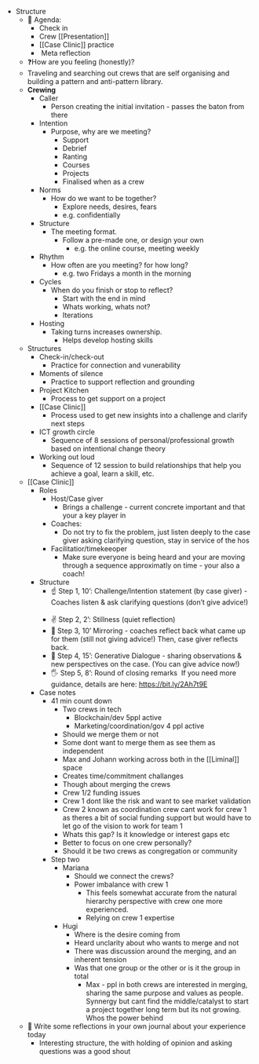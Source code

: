 - Structure
    - 🧭 Agenda: 
        - Check in 
        - Crew [[Presentation]] 
        - [[Case Clinic]] practice
        -  Meta reflection
    - ❓How are you feeling (honestly)?
    - Traveling and searching out crews that are self organising and building a pattern and anti-pattern library.
    - **Crewing**
        - Caller
            - Person creating the initial invitation - passes the baton from there
        - Intention
            - Purpose, why are we meeting?
                - Support
                - Debrief
                - Ranting
                - Courses 
                - Projects
                - Finalised when as a crew
        - Norms
            - How do we want to be together?
                - Explore needs, desires, fears
                - e.g. confidentially
        - Structure
            - The meeting format. 
                - Follow a pre-made one, or design your own
                    - e.g. the online course, meeting weekly
        - Rhythm
            - How often are you meeting? for how long?
                - e.g. two Fridays a month in the morning
        - Cycles
            - When do you finish or stop to reflect?
                - Start with the end in mind
                - Whats working, whats not?
                - Iterations
        - Hosting 
            - Taking turns increases ownership. 
                - Helps develop hosting skills
    - Structures
        - Check-in/check-out
            - Practice for connection and vunerability
        - Moments of silence
            - Practice to support reflection and grounding
        - Project Kitchen
            - Process to get support on a project
        - [[Case Clinic]]
            - Process used to get new insights into a challenge and clarify next steps
        - ICT growth circle
            - Sequence of 8 sessions of personal/professional growth based on intentional change theory
        - Working out loud
            - Sequence of 12 session to build relationships that help you achieve a goal, learn a skill, etc. 
    - [[Case Clinic]]
        - Roles
            - Host/Case giver
                - Brings a challenge - current concrete important and that your a key player in
            - Coaches:
                - Do not try to fix the problem, just listen deeply to the case giver asking clarifying question, stay in service of the hos
            - Facilitatior/timekeeoper
                - Make sure everyone is being heard and your are moving through a sequence approximatly on time - your also a coach!
        - Structure
            - ☝️ Step 1, 10’: Challenge/Intention statement (by case giver) - Coaches listen & ask clarifying questions (don’t give advice!)  
            - ✌️ Step 2, 2’: Stillness (quiet reflection)  
            - 🖕 Step 3, 10’ Mirroring - coaches reflect back what came up for them (still not giving advice!) Then, case giver reflects back.  
            - 🖖 Step 4, 15’: Generative Dialogue - sharing observations & new perspectives on the case. (You can give advice now!)  
            - 🖐 Step 5, 8’: Round of closing remarks  If you need more guidance, details are here: https://bit.ly/2Ah7t9E
        - Case notes
            - 41 min count down
                - Two crews in tech
                    - Blockchain/dev 5ppl active
                    - Marketing/coordination/gov 4 ppl active
                - Should we merge them or not
                - Some dont want to merge them as see them as independent
                - Max and Johann working across both in the [[Liminal]] space
                - Creates time/commitment challanges
                - Though about merging the crews
                - Crew 1/2 funding issues
                - Crew 1 dont like the risk and want to see market validation
                - Crew 2 known as coordination crew cant work for crew 1 as theres a bit of social funding support but would have to let go of the vision to work for team 1
                - Whats this gap? Is it knowledge or interest gaps etc
                - Better to focus on one crew personally?
                - Should it be two crews as congregation or community
            - Step two 
                - Mariana
                    - Should we connect the crews?
                    - Power imbalance with crew 1 
                        - This feels somewhat accurate from the natural hierarchy perspective with crew one more experienced. 
                        - Relying on crew 1 expertise
                - Hugi
                    - Where is the desire coming from 
                    - Heard unclarity about who wants to merge and not
                    - There was discussion around the merging, and an inherent tension
                    - Was that one group or the other or is it the group in total
                        - Max - ppl in both crews are interested in merging, sharing the same purpose and values as people. Synnergy but cant find the middle/catalyst to start a project together long term but its not growing. Whos the power behind
    - 📝 Write some reflections in your own journal about your experience today
        - Interesting structure, the with holding of opinion and asking questions was a good shout
